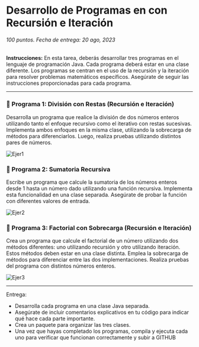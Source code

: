 # Desarrollo de Programas en con Recursión e Iteración

###### 100 puntos. Fecha de entrega: 20 ago, 2023

**Instrucciones:** En esta tarea, deberás desarrollar tres programas en 
el lenguaje de programación Java. Cada programa deberá estar en una clase 
diferente.
Los programas se centran en el uso de la recursión y la iteración para 
resolver problemas matemáticos específicos.
Asegúrate de seguir las instrucciones proporcionadas para cada programa.

--- 

### 📝 Programa 1: División con Restas (Recursión e Iteración)


Desarrolla un programa que realice la división de dos números enteros 
utilizando tanto el enfoque recursivo como el iterativo con restas 
sucesivas. Implementa ambos enfoques en la misma clase, utilizando la 
sobrecarga de métodos para diferenciarlos. Luego, realiza pruebas 
utilizando distintos pares de números.

![Ejer1](https://github.com/louisrubin/UTN2/assets/72027738/9f03ebd6-88d2-46d2-b560-4637f8eb09c0)

### 📝 Programa 2: Sumatoria Recursiva


Escribe un programa que calcule la sumatoria de los números enteros desde 
1 hasta un número dado utilizando una función recursiva. Implementa esta 
funcionalidad en una clase separada. Asegúrate de probar la función con 
diferentes valores de entrada.

![Ejer2](https://github.com/louisrubin/UTN2/assets/72027738/e7f4403a-a63d-4e0e-8cb2-c31fb5e3a760)

### 📝 Programa 3: Factorial con Sobrecarga (Recursión e Iteración)

Crea un programa que calcule el factorial de un número utilizando dos 
métodos diferentes: uno utilizando recursión y otro utilizando iteración. 
Estos métodos deben estar en una clase distinta. Emplea la sobrecarga de 
métodos para diferenciar entre las dos implementaciones. Realiza pruebas 
del programa con distintos números enteros.

![Ejer3](https://github.com/louisrubin/UTN2/assets/72027738/afac322f-2eb4-483f-ba3d-d603c9416e50)

---

Entrega:

- Desarrolla cada programa en una clase Java separada.
- Asegúrate de incluir comentarios explicativos en tu código para indicar qué hace cada parte importante.
- Crea un paquete para organizar las tres clases.
- Una vez que hayas completado los programas, compila y ejecuta cada uno para verificar que funcionan correctamente y subir a GITHUB

